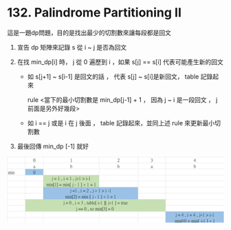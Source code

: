# 132. Palindrome Partitioning II

這是一題dp問題，目的是找出最少的切割數來讓每段都是回文

1. 宣告 dp 矩陣來記錄 s 從 i ~ j 是否為回文
2. 在找 min_dp[i] 時， j 從 0 遍歷到 i ，如果 s[j]  ==  s[i] 代表可能產生新的回文 
	+ 如  s[j+1] ~ s[i-1] 是回文的話 ， 代表 s[j] ~ s[i]是新回文， table 記錄起來
	
	  rule <當下的最小切割數是 min_dp[j-1] + 1 ， 因為 j ~ i 是一段回文 ， j 前面是另外好幾段>
	
	+   如 i == j 或是 i 在 j 後面 ， table 記錄起來，並同上述 rule 來更新最小切割數
	
3. 最後回傳 min_dp [-1] 就好

![](https://github.com/eric88525/leetcode/blob/main/DP/132.%20Palindrome%20Partitioning%20II/132.png)






